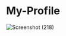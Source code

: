# My-Profile
![Screenshot (218)](https://user-images.githubusercontent.com/71898741/120904344-66977600-c669-11eb-8969-1ecc18aadb38.png)

